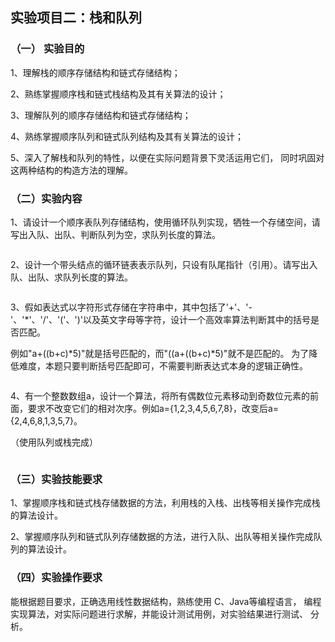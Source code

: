 ## 实验项目二：栈和队列

### （一） 实验目的

1、理解栈的顺序存储结构和链式存储结构；

2、熟练掌握顺序栈和链式栈结构及其有关算法的设计；

3、理解队列的顺序存储结构和链式存储结构；

4、熟练掌握顺序队列和链式队列结构及其有关算法的设计；

5、深入了解栈和队列的特性，以便在实际问题背景下灵活运用它们， 同时巩固对这两种结构的构造方法的理解。



### （二）实验内容

1、请设计一个顺序表队列存储结构，使用循环队列实现，牺牲一个存储空间，请写出入队、出队、判断队列为空，求队列长度的算法。

```java
```



2、设计一个带头结点的循环链表表示队列，只设有队尾指针（引用）。请写出入队、出队、求队列长度的算法。

```java
```



3、假如表达式以字符形式存储在字符串中，其中包括了'+'、'-'、'*'、'/'、'('、')'以及英文字母等字符，设计一个高效率算法判断其中的括号是否匹配。

例如"a+((b+c)*5)"就是括号匹配的，而"((a+((b+c)*5)"就不是匹配的。 为了降低难度，本题只要判断括号匹配即可，不需要判断表达式本身的逻辑正确性。

```java
```



4、有一个整数数组a，设计一个算法，将所有偶数位元素移动到奇数位元素的前面，要求不改变它们的相对次序。例如a={1,2,3,4,5,6,7,8}，改变后a={2,4,6,8,1,3,5,7}。

（使用队列或栈完成）

```java
```





### （三）实验技能要求

1、掌握顺序栈和链式栈存储数据的方法，利用栈的入栈、出栈等相关操作完成栈的算法设计。

2、掌握顺序队列和链式队列存储数据的方法，进行入队、出队等相关操作完成队列的算法设计。



### （四）实验操作要求

能根据题目要求，正确选用线性数据结构，熟练使用 C、Java等编程语言， 编程实现算法，对实际问题进行求解，并能设计测试用例，对实验结果进行测试、 分析。